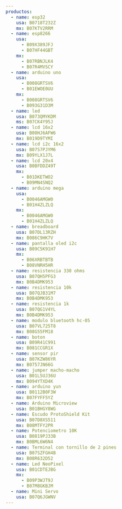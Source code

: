 ```yaml
---
productos:
  - name: esp32
    usa: B0718T232Z
    mx: B07KTV2RRM
  - name: esp8266
    usa:
      - B09X389JFJ
      - B07HF44GBT
    mx:
      - B07RBNJLK4
      - B07R4MVSCY
  - name: arduino uno
    usa:
      - B008GRTSV6
      - B01EWOE0UU
    mx:
      - B008GRTSV6
      - B093G31D3M
  - name: led
    usa: B073QMYKDM
    ms: B07CK4Y95J
  - name: lcd 16x2
    usa: B00HJ6AFW6
    mx: B019D9TYMI
  - name: lcd i2c 16x2
    usa: B07S7PJYM6
    mx: B09YLX1J7L
  - name: lcd 20x4
    usa: B0BFDDZ49T
    mx:
      - B01DKETWO2
      - B09MN4SNQ2
  - name: arduino mega
    usa:
      - B0046AMGW0
      - B01H4ZLZLQ
    mx:
      - B0046AMGW0
      - B01H4ZLZLQ
  - name: breadboard
    usa: B07DL13RZH
    mx: B086C9HK7V
  - name: pantalla oled i2c
    usa: B09C5K91H7
    mx:
      - B06XRBTBTB
      - B08VNRH5HR
  - name: resistencia 330 ohms
    usa: B07QH5PFG3
    mx: B0B4DMK953
  - name: resistencia 10k
    usa: B07QJB31M7
    mx: B0B4DMK953
  - name: resistencia 1k
    usa: B07QG1V4YL
    mx: B0B4DMK953
  - name: modulo bluetooth hc-05
    usa: B07VL725T8
    mx: B08G55FM18
  - name: boton
    usa: B09R41C991
    mx: B081CCGR1X
  - name: sensor pir
    usa: B07KZW86YR
    mx: B0757JN66G
  - name: jumper macho-macho
    usa: B01L5UJ36U
    mx: B094YTXD4K
  - name: arduino yun
    usa: B0112B0F3W
    mx: B07FYFF5YZ
  - name: Arduino Microview
    usa: B01BHGY8WG
  - name: Escudo ProtoShield Kit
    usa: B07D8XS511
    mx: B08MTFY2PR
  - name: Potenciometro 10K
    usa: B0819PJ33B
    mx: B0BML6W6N4
  - name: Terminal con tornillo de 2 pines
    usa: B07SZFGH4B
    mx: B08R632D52
  - name: Led NeoPixel
    usa: B01CDTEJBG
    mx:
      - B09P3WJT9J
      - B07M8GKBJM
  - name: Mini Servo
    usa: B07Q6JGWNV
---
```

